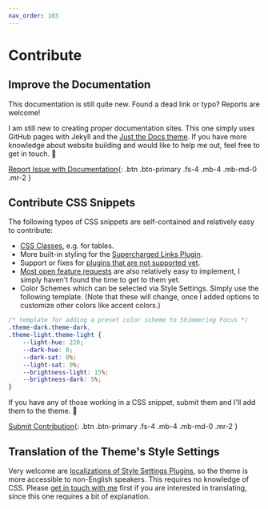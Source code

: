 ```yaml
---
nav_order: 103
---
```


# Contribute

## Improve the Documentation

This documentation is still quite new. Found a dead link or typo? Reports are welcome!

I am still new to creating proper documentation sites. This one simply uses GitHub pages with Jekyll and the [Just the Docs theme](https://github.com/pmarsceill/just-the-docs). If you have more knowledge about website building and would like to help me out, feel free to get in touch. 🤗

[Report Issue with Documentation](https://github.com/chrisgrieser/shimmering-focus/issues/new?assignees=&labels=documentation&template=documentation_fix.yml&title=%5BDocs%5D%3A+){: .btn .btn-primary .fs-4 .mb-4 .mb-md-0 .mr-2 }

## Contribute CSS Snippets
The following types of CSS snippets are self-contained and relatively easy to contribute:
- [CSS Classes](/css-classes), e.g. for tables.
- More built-in styling for the [Supercharged Links Plugin](#built-in-styling-for-supercharged-links).
- Support or fixes for [plugins that are not supported yet](https://publish.obsidian.md/hub/02+-+Community+Expansions/02.05+All+Community+Expansions/Themes/Shimmering+Focus#Plugin+Compatibility+1).
- [Most open feature requests](https://github.com/chrisgrieser/shimmering-focus/issues?q=is%3Aissue+is%3Aopen+label%3Aenhancement) are also relatively easy to implement, I simply haven't found the time to get to them yet.
- Color Schemes which can be selected via Style Settings. Simply use the following template. (Note that these will change, once I added options to customize other colors like accent colors.)

```css
/* template for adding a preset color scheme to Shimmering Focus */
.theme-dark.theme-dark,
.theme-light.theme-light {
	--light-hue: 220;
	--dark-hue: 0;
	--dark-sat: 0%;
	--light-sat: 0%;
	--brightness-light: 15%;
	--brightness-dark: 5%;
}
```

If you have any of those working in a CSS snippet, submit them and I'll add them to the theme. 🙂

[Submit Contribution](https://github.com/chrisgrieser/shimmering-focus/issues/new?assignees=&labels=contribution&template=contribute_css.yml&title=Contribution%3A+){: .btn .btn-primary .fs-4 .mb-4 .mb-md-0 .mr-2 }

## Translation of the Theme's Style Settings
Very welcome are [localizations of Style Settings Plugins](https://github.com/mgmeyers/obsidian-style-settings#localization-support), so the theme is more accessible to non-English speakers. This requires no knowledge of CSS. Please [get in touch with me](#about-the-theme-designer) first if you are interested in translating, since this one requires a bit of explanation.
